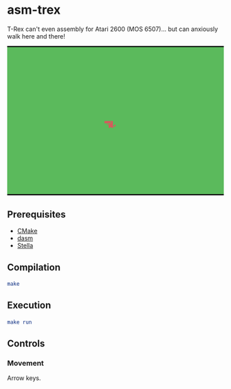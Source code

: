 # asm-trex

T-Rex can't even assembly for Atari 2600 (MOS 6507)... but can anxiously walk here and there!

![Living and walking T-Rex](living-walking-trex.gif)

## Prerequisites

- [CMake](https://cmake.org/)
- [dasm](https://dasm-assembler.github.io/)
- [Stella](https://stella-emu.github.io/)

## Compilation

```cmake
make
```

## Execution

```cmake
make run
```

## Controls

### Movement

Arrow keys.

